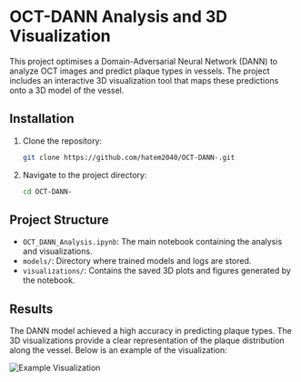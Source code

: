 # OCT-DANN Analysis and 3D Visualization

This project optimises a Domain-Adversarial Neural Network (DANN) to analyze OCT images and predict plaque types in vessels. The project includes an interactive 3D visualization tool that maps these predictions onto a 3D model of the vessel.

## Installation
1. Clone the repository:
    ```bash
    git clone https://github.com/hatem2040/OCT-DANN-.git
    ```
2. Navigate to the project directory:
    ```bash
    cd OCT-DANN-
    ```


## Project Structure
- `OCT_DANN_Analysis.ipynb`: The main notebook containing the analysis and visualizations.
- `models/`: Directory where trained models and logs are stored.
- `visualizations/`: Contains the saved 3D plots and figures generated by the notebook.

## Results
The DANN model achieved a high accuracy in predicting plaque types. The 3D visualizations provide a clear representation of the plaque distribution along the vessel. Below is an example of the visualization:

![Example Visualization](visualisations/GA_OCT_3D_Plot.png)




